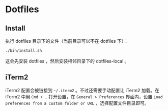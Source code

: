 # Dotfiles

## Install

执行 dotfiles 目录下的文件（当前目录可以不在 dotfiles 下）：

```bash
./bin/install.sh
```

这会先安装 dotfiles ，然后安装相邻目录下的 dotfiles-local 。

## iTerm2

iTerm2 配置会被链接到 `~/.iterm2` 。不过还需要手动配置让 iTerm2 加载。在 iTerm2 中用 `Cmd + ,` 打开设置，在 `General > Preferences` 界面内，设置 `Load preferences from a custom folder or URL` ，选择配置文件目录即可。
